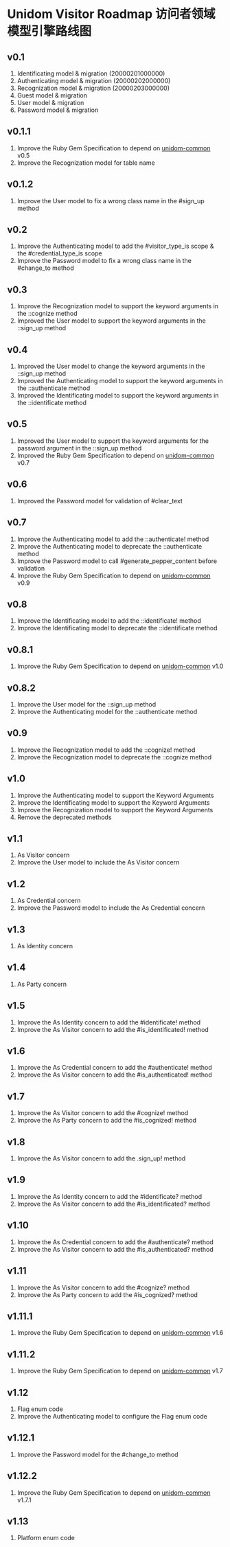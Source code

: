 # Unidom Visitor Roadmap 访问者领域模型引擎路线图

## v0.1
1. Identificating model & migration (20000201000000)
2. Authenticating model & migration (20000202000000)
3. Recognization model & migration (20000203000000)
4. Guest model & migration
5. User model & migration
6. Password model & migration

## v0.1.1
1. Improve the Ruby Gem Specification to depend on [unidom-common](https://github.com/topbitdu/unidom-common) v0.5
2. Improve the Recognization model for table name

## v0.1.2
1. Improve the User model to fix a wrong class name in the #sign_up method

## v0.2
1. Improve the Authenticating model to add the #visitor_type_is scope & the #credential_type_is scope
2. Improve the Password model to fix a wrong class name in the #change_to method

## v0.3
1. Improve the Recognization model to support the keyword arguments in the ::cognize method
2. Improved the User model to support the keyword arguments in the ::sign_up method

## v0.4
1. Improved the User model to change the keyword arguments in the ::sign_up method
2. Improved the Authenticating model to support the keyword arguments in the ::authenticate method
3. Improved the Identificating model to support the keyword arguments in the ::identificate method

## v0.5
1. Improved the User model to support the keyword arguments for the password argument in the ::sign_up method
2. Improved the Ruby Gem Specification to depend on [unidom-common](https://github.com/topbitdu/unidom-common) v0.7

## v0.6
1. Improved the Password model for validation of #clear_text

## v0.7
1. Improve the Authenticating model to add the ::authenticate! method
2. Improve the Authenticating model to deprecate the ::authenticate method
3. Improve the Password model to call #generate_pepper_content before validation
4. Improve the Ruby Gem Specification to depend on [unidom-common](https://github.com/topbitdu/unidom-common) v0.9

## v0.8
1. Improve the Identificating model to add the ::identificate! method
2. Improve the Identificating model to deprecate the ::identificate method

## v0.8.1
1. Improve the Ruby Gem Specification to depend on [unidom-common](https://github.com/topbitdu/unidom-common) v1.0

## v0.8.2
1. Improve the User model for the ::sign_up method
2. Improve the Authenticating model for the ::authenticate method

## v0.9
1. Improve the Recognization model to add the ::cognize! method
2. Improve the Recognization model to deprecate the ::cognize method

## v1.0
1. Improve the Authenticating model to support the Keyword Arguments
2. Improve the Identificating model to support the Keyword Arguments
3. Improve the Recognization model to support the Keyword Arguments
4. Remove the deprecated methods

## v1.1
1. As Visitor concern
2. Improve the User model to include the As Visitor concern

## v1.2
1. As Credential concern
2. Improve the Password model to include the As Credential concern

## v1.3
1. As Identity concern

## v1.4
1. As Party concern

## v1.5
1. Improve the As Identity concern to add the #identificate! method
2. Improve the As Visitor concern to add the #is_identificated! method

## v1.6
1. Improve the As Credential concern to add the #authenticate! method
2. Improve the As Visitor concern to add the #is_authenticated! method

## v1.7
1. Improve the As Visitor concern to add the #cognize! method
2. Improve the As Party concern to add the #is_cognized! method

## v1.8
1. Improve the As Visitor concern to add the .sign_up! method

## v1.9
1. Improve the As Identity concern to add the #identificate? method
2. Improve the As Visitor concern to add the #is_identificated? method

## v1.10
1. Improve the As Credential concern to add the #authenticate? method
2. Improve the As Visitor concern to add the #is_authenticated? method

## v1.11
1. Improve the As Visitor concern to add the #cognize? method
2. Improve the As Party concern to add the #is_cognized? method

## v1.11.1
1. Improve the Ruby Gem Specification to depend on [unidom-common](https://github.com/topbitdu/unidom-common) v1.6

## v1.11.2
1. Improve the Ruby Gem Specification to depend on [unidom-common](https://github.com/topbitdu/unidom-common) v1.7

## v1.12
1. Flag enum code
2. Improve the Authenticating model to configure the Flag enum code

## v1.12.1
1. Improve the Password model for the #change_to method

## v1.12.2
1. Improve the Ruby Gem Specification to depend on [unidom-common](https://github.com/topbitdu/unidom-common) v1.7.1

## v1.13
1. Platform enum code

